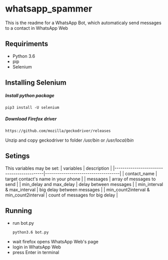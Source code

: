 # whatsapp_spammer

This is the readme for a WhatsApp Bot, which automaticaly send messages to a contact in WhatsApp Web


## Requiriments
* Python 3.6
* pip
* Selenium

## Installing Selenium
##### Install python package
```
pip3 install -U selenium
```
##### Download Firefox driver
 
```
https://github.com/mozilla/geckodriver/releases
```
Unzip and copy geckodriver to folder */usr/bin* or */usr/local/bin*



## Setings
This variables may be set:
| variables                                 | description                         |
|-------------------------------------------|-------------------------------------|
| contact_name                              | target contact's name in your phone |
| messages                                  | array of messages to send           |
| min_delay and max_delay                   | delay between messages              |
| min_interval & max_interval               | big delay between messages          |
| min_count2interval & min_count2interval   | count of messages for big delay     |


## Running

- run bot.py
    ```
    python3.6 bot.py
    ```
- wait firefox opens WhatsApp Web's page
- login in WhatsApp Web
- press Enter in terminal


